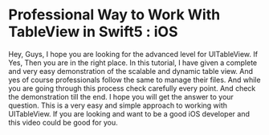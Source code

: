 # Professional Way to Work With TableView in Swift5 : iOS


Hey, Guys, I hope you are looking for the advanced level for UITableView. If Yes, Then you are in the right place. In this tutorial, I have given a complete and very easy demonstration of the scalable and dynamic table view. And yes of course professionals follow the same to manage their files. And while you are going through this process check carefully every point. And check the demonstration till the end. I hope you will get the answer to your question. This is a very easy and simple approach to working with UITableView. If you are looking and want to be a good iOS developer and this video could be good for you.


